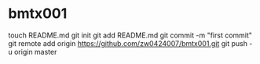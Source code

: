 bmtx001
=======
touch README.md
git init
git add README.md
git commit -m "first commit"
git remote add origin https://github.com/zw0424007/bmtx001.git
git push -u origin master
